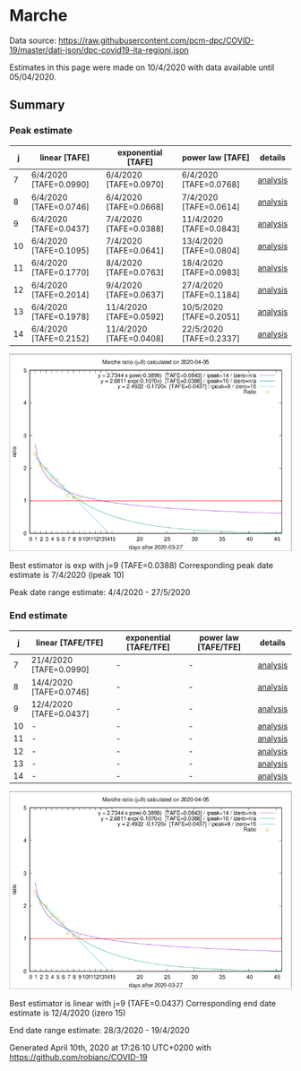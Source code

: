 # Marche


Data source: https://raw.githubusercontent.com/pcm-dpc/COVID-19/master/dati-json/dpc-covid19-ita-regioni.json

Estimates in this page were made on 10/4/2020 with data available until 05/04/2020.


## Summary 

### Peak estimate 
|j|linear [TAFE]|exponential [TAFE]|power law [TAFE]|details|
|---|----|-----------|---------|-------|
|7|6/4/2020 [TAFE=0.0990]|6/4/2020 [TAFE=0.0970]|6/4/2020 [TAFE=0.0768]|[analysis](COVID-19_marche_j7_2020-04-05.md)|
|8|6/4/2020 [TAFE=0.0746]|6/4/2020 [TAFE=0.0668]|7/4/2020 [TAFE=0.0614]|[analysis](COVID-19_marche_j8_2020-04-05.md)|
|9|6/4/2020 [TAFE=0.0437]|7/4/2020 [TAFE=0.0388]|11/4/2020 [TAFE=0.0843]|[analysis](COVID-19_marche_j9_2020-04-05.md)|
|10|6/4/2020 [TAFE=0.1095]|7/4/2020 [TAFE=0.0641]|13/4/2020 [TAFE=0.0804]|[analysis](COVID-19_marche_j10_2020-04-05.md)|
|11|6/4/2020 [TAFE=0.1770]|8/4/2020 [TAFE=0.0763]|18/4/2020 [TAFE=0.0983]|[analysis](COVID-19_marche_j11_2020-04-05.md)|
|12|6/4/2020 [TAFE=0.2014]|9/4/2020 [TAFE=0.0637]|27/4/2020 [TAFE=0.1184]|[analysis](COVID-19_marche_j12_2020-04-05.md)|
|13|6/4/2020 [TAFE=0.1978]|11/4/2020 [TAFE=0.0592]|10/5/2020 [TAFE=0.2051]|[analysis](COVID-19_marche_j13_2020-04-05.md)|
|14|6/4/2020 [TAFE=0.2152]|11/4/2020 [TAFE=0.0408]|22/5/2020 [TAFE=0.2337]|[analysis](COVID-19_marche_j14_2020-04-05.md)|

![best peak estimate](COVID-19_marche_j9_2020-04-05.png)

Best estimator is exp with j=9 (TAFE=0.0388)
Corresponding peak date estimate is 7/4/2020 (ipeak 10)


Peak date range estimate: 4/4/2020 - 27/5/2020

### End estimate 
|j|linear [TAFE/TFE]|exponential [TAFE/TFE]|power law [TAFE/TFE]|details|
|---|----|-----------|---------|-------|
|7|21/4/2020 [TAFE=0.0990]|-|-|[analysis](COVID-19_marche_j7_2020-04-05.md)|
|8|14/4/2020 [TAFE=0.0746]|-|-|[analysis](COVID-19_marche_j8_2020-04-05.md)|
|9|12/4/2020 [TAFE=0.0437]|-|-|[analysis](COVID-19_marche_j9_2020-04-05.md)|
|10|-|-|-|[analysis](COVID-19_marche_j10_2020-04-05.md)|
|11|-|-|-|[analysis](COVID-19_marche_j11_2020-04-05.md)|
|12|-|-|-|[analysis](COVID-19_marche_j12_2020-04-05.md)|
|13|-|-|-|[analysis](COVID-19_marche_j13_2020-04-05.md)|
|14|-|-|-|[analysis](COVID-19_marche_j14_2020-04-05.md)|

![best zero estimate](COVID-19_marche_j9_2020-04-05.png)

Best estimator is linear with j=9 (TAFE=0.0437)
Corresponding end date estimate is 12/4/2020 (izero 15)


End date range estimate: 28/3/2020 - 19/4/2020

Generated April 10th, 2020 at 17:26:10 UTC+0200 with https://github.com/robianc/COVID-19
